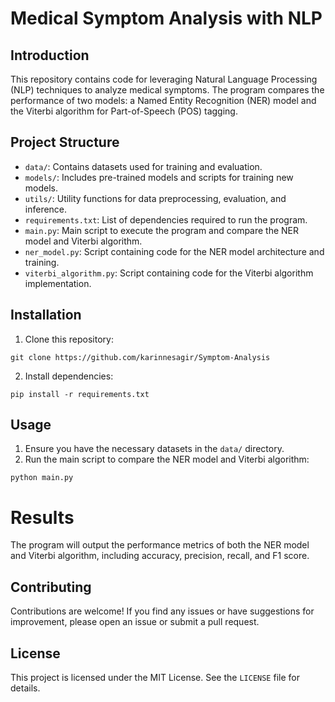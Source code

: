 # Medical Symptom Analysis with NLP

## Introduction
This repository contains code for leveraging Natural Language Processing (NLP) techniques to analyze medical symptoms. The program compares the performance of two models: a Named Entity Recognition (NER) model and the Viterbi algorithm for Part-of-Speech (POS) tagging.

## Project Structure
- `data/`: Contains datasets used for training and evaluation.
- `models/`: Includes pre-trained models and scripts for training new models.
- `utils/`: Utility functions for data preprocessing, evaluation, and inference.
- `requirements.txt`: List of dependencies required to run the program.
- `main.py`: Main script to execute the program and compare the NER model and Viterbi algorithm.
- `ner_model.py`: Script containing code for the NER model architecture and training.
- `viterbi_algorithm.py`: Script containing code for the Viterbi algorithm implementation.

## Installation
1. Clone this repository: 

```
git clone https://github.com/karinnesagir/Symptom-Analysis
```

2. Install dependencies:

```
pip install -r requirements.txt

```

## Usage
1. Ensure you have the necessary datasets in the `data/` directory.
2. Run the main script to compare the NER model and Viterbi algorithm:

```
python main.py
```

# Results
The program will output the performance metrics of both the NER model and Viterbi algorithm, including accuracy, precision, recall, and F1 score.

## Contributing
Contributions are welcome! If you find any issues or have suggestions for improvement, please open an issue or submit a pull request.

## License
This project is licensed under the MIT License. See the `LICENSE` file for details.